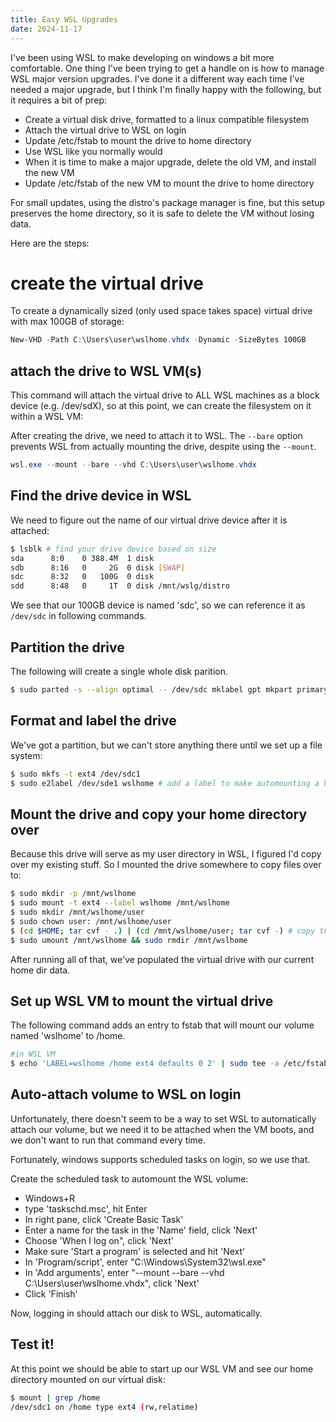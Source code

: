 ```yaml
---
title: Easy WSL Upgrades
date: 2024-11-17
---
```


I've been using WSL to make developing on windows a bit more comfortable. One thing I've been trying to get a handle on is how to manage WSL major version upgrades. I've done it a different way each time I've needed a major upgrade, but I think I'm finally happy with the following, but it requires a bit of prep:

* Create a virtual disk drive, formatted to a linux compatible filesystem
* Attach the virtual drive to WSL on login
* Update /etc/fstab to mount the drive to home directory
* Use WSL like you normally would
* When it is time to make a major upgrade, delete the old VM, and install the new VM
* Update /etc/fstab of the new VM to mount the drive to home directory

For small updates, using the distro's package manager is fine, but this setup preserves the home directory, so it is safe to delete the VM without losing data.

Here are the steps: 

# create the virtual drive

To create a dynamically sized (only used space takes space) virtual drive with max 100GB of storage:

```powershell
New-VHD -Path C:\Users\user\wslhome.vhdx -Dynamic -SizeBytes 100GB
```

## attach the drive to WSL VM(s)

This command will attach the virtual drive to ALL WSL machines as a block device (e.g. /dev/sdX), so at this point, we can create the filesystem on it within a WSL VM:

After creating the drive, we need to attach it to WSL. The `--bare` option prevents WSL from actually mounting the drive, despite using the `--mount`.

```powershell
wsl.exe --mount --bare --vhd C:\Users\user\wslhome.vhdx
```

## Find the drive device in WSL

We need to figure out the name of our virtual drive device after it is attached:

```bash
$ lsblk # find your drive device based on size
sda      8:0    0 388.4M  1 disk
sdb      8:16   0     2G  0 disk [SWAP]
sdc      8:32   0   100G  0 disk
sdd      8:48   0     1T  0 disk /mnt/wslg/distro
```

We see that our 100GB device is named 'sdc', so we can reference it as `/dev/sdc` in following commands.


## Partition the drive

The following will create a single whole disk parition.

```bash
$ sudo parted -s --align optimal -- /dev/sdc mklabel gpt mkpart primary ext4 0% 100%
```

## Format and label the drive

We've got a partition, but we can't store anything there until we set up a file system:

```bash
$ sudo mkfs -t ext4 /dev/sdc1
$ sudo e2label /dev/sde1 wslhome # add a label to make automounting a bit easier
```

## Mount the drive and copy your home directory over

Because this drive will serve as my user directory in WSL, I figured I'd copy over my existing stuff. So I mounted the drive somewhere to copy files over to:

```bash
$ sudo mkdir -p /mnt/wslhome
$ sudo mount -t ext4 --label wslhome /mnt/wslhome
$ sudo mkdir /mnt/wslhome/user
$ sudo chown user: /mnt/wslhome/user
$ (cd $HOME; tar cvf - .) | (cd /mnt/wslhome/user; tar cvf -) # copy the entire home dir to new volume
$ sudo umount /mnt/wslhome && sudo rmdir /mnt/wslhome
```

After running all of that, we've populated the virtual drive with our current home dir data.

## Set up WSL VM to mount the virtual drive

The following command adds an entry to fstab that will mount our volume named 'wslhome' to /home. 

```bash
#in WSL VM
$ echo 'LABEL=wslhome /home ext4 defaults 0 2' | sudo tee -a /etc/fstab 1>/dev/null
```

## Auto-attach volume to WSL on login

Unfortunately, there doesn't seem to be a way to set WSL to automatically attach our volume, but we need it to be attached when the VM boots, and we don't want to run that command every time.

Fortunately, windows supports scheduled tasks on login, so we use that.

Create the scheduled task to automount the WSL volume:

* Windows+R
* type 'taskschd.msc', hit Enter
* In right pane, click 'Create Basic Task'
* Enter a name for the task in the 'Name' field, click 'Next'
* Choose 'When I log on", click 'Next' 
* Make sure 'Start a program' is selected and hit 'Next'
* In 'Program/script', enter "C:\Windows\System32\wsl.exe" 
* In 'Add arguments', enter "--mount --bare --vhd C:\Users\user\wslhome.vhdx", click 'Next'
* Click 'Finish'

Now, logging in should attach our disk to WSL, automatically.

## Test it!

At this point we should be able to start up our WSL VM and see our home directory mounted on our virtual disk:

```bash
$ mount | grep /home
/dev/sdc1 on /home type ext4 (rw,relatime)
```

